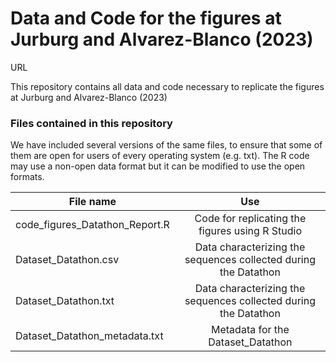 # Data and Code for the figures at Jurburg and Alvarez-Blanco (2023)
URL

This repository contains all data and code necessary to replicate the figures at Jurburg and Alvarez-Blanco (2023)


### Files contained in this repository

We have included several versions of the same files, to ensure that some of them are open for users of every operating system (e.g. txt). The R code may use a non-open data format but it can be modified to use the open formats.

| File name  | Use|
| ------------- |:-------------:|
| code_figures_Datathon_Report.R| Code for replicating the figures using R Studio|
| Dataset_Datathon.csv| Data characterizing the sequences collected during the Datathon|
| Dataset_Datathon.txt| Data characterizing the sequences collected during the Datathon|
| Dataset_Datathon_metadata.txt| Metadata for the Dataset_Datathon|
